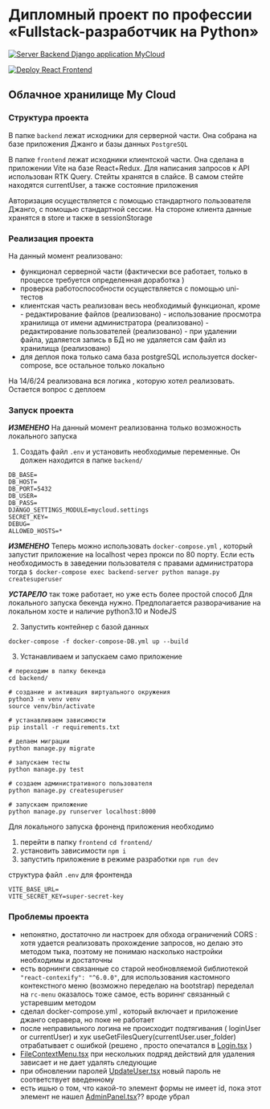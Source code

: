 # Дипломный проект по профессии «Fullstack-разработчик на Python»

[![Server Backend Django application MyCloud](https://github.com/berson969/diplom-mycloud/actions/workflows/backend.yaml/badge.svg?branch=main&event=deployment_status)](https://github.com/berson969/diplom-mycloud/actions/workflows/backend.yaml)

[![Deploy React Frontend](https://github.com/berson969/diplom-mycloud/actions/workflows/frontend.yaml/badge.svg?branch=main&event=deployment)](https://github.com/berson969/diplom-mycloud/actions/workflows/frontend.yaml)

## Облачное хранилище My Cloud

### Структура проекта
В папке `backend` лежат исходники для серверной части. Она собрана на базе приложения Джанго и базы данных `PostgreSQL`

В папке `frontend` лежат исходники клиентской части. Она сделана в приложении Vite на базе React+Redux. Для написания запросов к API использован RTK Query.
Стейты хранятся в слайсе. В самом стейте находятся currentUser, а также состояние приложения

Авторизация осуществляется с помощью стандартного пользователя Джанго, с помощью стандартной сессии. На стороне клиента данные хранятся в store и также в sessionStorage

### Реализация проекта
На данный момент реализовано:
 - функционал серверной части (фактически все работает, только в процессе требуется определенная доработка )
 - проверка работоспособности осуществляется с помощью uni-тестов
 - клиентская часть реализован весь необходимый функционал, кроме
            - редактирование файлов (реализовано)
            - использование просмотра хранилища от имени администратора (реализовано)
            - редактирование пользователей (реализовано)
            - при удалении файла, удаляется запись в БД но не удаляется сам файл из хранилища (реализовано)
- для деплоя пока только сама база postgreSQL используется docker-compose, все остальное только локально

На 14/6/24 реализована вся логика , которую хотел реализовать.
Остается вопрос с деплоем


### Запуск проекта

***ИЗМЕНЕНО*** На данный момент реализованна только возможность локального запуска



1. Создать файл `.env` и установить необходимые переменные. Он должен находится в папке `backend/`

```
DB_BASE=
DB_HOST=
DB_PORT=5432
DB_USER=
DB_PASS=
DJANGO_SETTINGS_MODULE=mycloud.settings
SECRET_KEY=
DEBUG=
ALLOWED_HOSTS=*
```

***ИЗМЕНЕНО*** Теперь можно использовать `docker-compose.yml` , который запустит приложение на localhost через прокси по 80 порту.
Если есть необходимость в заведении пользователя с правами администратора тогда
```$ docker-compose exec backend-server python manage.py createsuperuser```


***УСТАРЕЛО*** так тоже работает, но уже есть более простой способ
Для локального запуска бекенда нужно.
Предполагается разворачивание на локальном хосте и наличие python3.10 и NodeJS

2. Запустить контейнер с базой данных

```
docker-compose -f docker-compose-DB.yml up --build
```

3. Устанавливаем и запускаем само приложение

```
# переходим в папку бекенда
cd backend/

# создание и активация виртуального окружения
python3 -m venv venv
source venv/bin/activate

# устанавливаем зависимости
pip install -r requirements.txt

# делаем миграции
python manage.py migrate

# запускаем тесты
python manage.py test

# создаем административного пользователя
python manage.py createsuperuser

# запускаем приложение
python manage.py runserver localhost:8000
```





Для локального запуска фроненд приложения необходимо

1. перейти в папку `frontend`
`cd frontend/`
2. установить зависимости
`npm i`
3. запустить приложение в режиме разработки
`npm run dev`

структура файл `.env` для фронтенда
```
VITE_BASE_URL=
VITE_SECRET_KEY=super-secret-key
```

### Проблемы проекта
- непонятно, достаточно ли настроек для обхода ограничений CORS : хотя удается реализовать прохождение запросов, но делаю это методом тыка, поэтому не понимаю насколько настройки необходимы и достаточны
- есть ворнинги связанные со старой необновляемой библиотекой `"react-contexify": "^6.0.0"`, для использования кастомного контекстного меню (возможно переделаю на bootstrap) переделал на `rc-menu` оказалось тоже самое, есть вориннг связанный с устаревшим методом
- сделал docker-compose.yml , который включает и приложение джанго серавера, но поке не работает
- после неправильного логина не происходит подтягивания ( loginUser or currentUser) и хук  useGetFilesQuery(currentUser.user_folder) отрабатывает с ошибкой (решено , просто опечатался  в [Login.tsx](frontend%2Fsrc%2Fcomponents%2FLogin.tsx) )
- [FileContextMenu.tsx](frontend%2Fsrc%2Fcomponents%2FFileContextMenu.tsx) при нескольких подряд действий для удаления зависает и не дает удалять следующие
- при обновлении паролей [UpdateUser.tsx](frontend%2Fsrc%2Fcomponents%2FUpdateUser.tsx) новый пароль не соответствует введенному
- есть ишью о том, что какой-то элемент формы не имеет id, пока этот элемент не нашел [AdminPanel.tsx](frontend%2Fsrc%2Fcomponents%2FAdminPanel.tsx)?? вроде убрал
